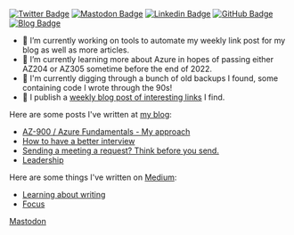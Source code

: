 [![Twitter Badge](https://img.shields.io/badge/-@mjeaton-blue?logo=twitter&logoColor=white&link=https://twitter.com/mjeaton)](https://twitter.com/mjeaton)
[![Mastodon Badge](https://img.shields.io/badge/~mjeaton-blue?logo=mastodon&logoColor=white&link=https://our.devchatter.com/web/@mjeaton)](https://our.devchatter.com/web/@mjeaton)
[![Linkedin Badge](https://img.shields.io/badge/-Michael%20Eaton-blue?logo=linkedIn)](https://www.linkedin.com/in/mjeaton/)
[![GitHub Badge](https://img.shields.io/badge/-mjeaton-blue?logo=gitHub)](https://www.github.com/mjeaton/)
[![Blog Badge](https://img.shields.io/badge/-Blog%20RSS-blue?style=flat&logo=rss&logoColor=red&link=https://samestuffdifferentday.net/feed.xml)](https://samestuffdifferentday.net/feed.xml)


- 🔭 I’m currently working on tools to automate my weekly link post for my blog as well as more articles.
- 🌱 I’m currently learning more about Azure in hopes of passing either AZ204 or AZ305 sometime before the end of 2022.
- 🌱 I'm currently digging through a bunch of old backups I found, some containing code I wrote through the 90s!
- 🔭 I publish a [weekly blog post of interesting links](https://samestuffdifferentday.net/links) I find.

Here are some posts I've written at [my blog](https://samestuffdifferentday.net):
- [AZ-900 / Azure Fundamentals - My approach ](https://samestuffdifferentday.net/2022/09/08/az-900-azure-fundamentals-my-approach/)
- [How to have a better interview](https://samestuffdifferentday.net/2022/01/26/interviewing-tips/)
- [Sending a meeting a request? Think before you send.](https://samestuffdifferentday.net/2022/08/03/sending-a-meeting-a-request-think-before-you-send/)
- [Leadership](https://samestuffdifferentday.net/2018/12/06/leadership/)

Here are some things I've written on [Medium](https://medium.com/@mjeaton):
- [Learning about writing](https://medium.com/@mjeaton/learning-about-writing-8711a4607cde)
- [Focus](https://medium.com/@mjeaton/focus-d17a90b43bf9)

<a rel="me" href="https://our.devchatter.com/@mjeaton">Mastodon</a>
